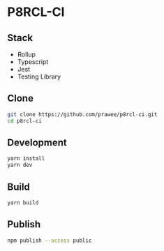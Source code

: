 # P8RCL-CI

## Stack
- Rollup
- Typescript
- Jest
- Testing Library

## Clone
```bash
git clone https://github.com/prawee/p8rcl-ci.git
cd p8rcl-ci
```

## Development
```bash
yarn install
yarn dev
```

## Build
```bash
yarn build
```

## Publish
```bash
npm publish --access public
```